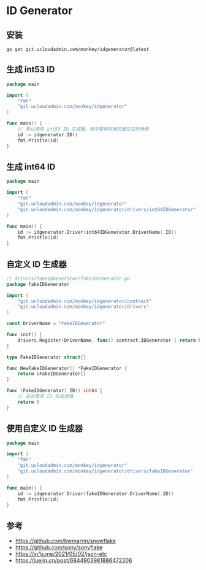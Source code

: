 # ID Generator

## 安装

```shell
go get git.ucloudadmin.com/monkey/idgenerator@latest
```

## 生成 int53 ID

```go
package main

import (
	"fmt"
	"git.ucloudadmin.com/monkey/idgenerator"
)

func main() {
	// 默认使用 int53 ID 生成器，用于要和前端页面交互的场景
	id := idgenerator.ID()
	fmt.Println(id)
}
```

## 生成 int64 ID

```go
package main

import (
	"fmt"
	"git.ucloudadmin.com/monkey/idgenerator"
	"git.ucloudadmin.com/monkey/idgenerator/drivers/int64IDGenerator"
)

func main() {
	id := idgenerator.Driver(int64IDGenerator.DriverName).ID()
	fmt.Println(id)
}
```

## 自定义 ID 生成器

```go
// drivers/fakeIDGenerator/fakeIDGenerator.go
package fakeIDGenerator

import (
	"git.ucloudadmin.com/monkey/idgenerator/contract"
	"git.ucloudadmin.com/monkey/idgenerator/drivers"
)

const DriverName = "FakeIDGenerator"

func init() {
	drivers.Register(DriverName, func() contract.IDGenerator { return NewFakeIDGenerator() })
}

type FakeIDGenerator struct{}

func NewFakeIDGenerator() *FakeIDGenerator {
	return &FakeIDGenerator{}
}

func (FakeIDGenerator) ID() int64 {
	// 在这里写 ID 生成逻辑
	return 0
}
```

## 使用自定义 ID 生成器

```go
package main

import (
	"fmt"
	"git.ucloudadmin.com/monkey/idgenerator"
	"git.ucloudadmin.com/monkey/idgenerator/drivers/fakeIDGenerator"
)

func main() {
	id := idgenerator.Driver(fakeIDGenerator.DriverName).ID()
	fmt.Println(id)
}

```

## 参考

- https://github.com/bwmarrin/snowflake
- https://github.com/sony/sonyflake
- https://xr1s.me/2021/05/02/json-etc
- https://juejin.cn/post/6844903981886472206
